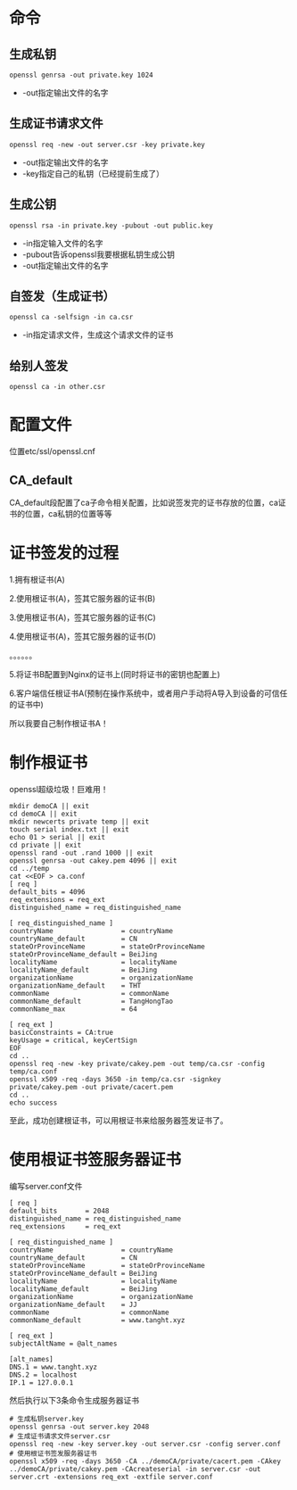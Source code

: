 # 命令

## 生成私钥

```shell
openssl genrsa -out private.key 1024
```

- -out指定输出文件的名字

## 生成证书请求文件

```shell
openssl req -new -out server.csr -key private.key
```

- -out指定输出文件的名字
- -key指定自己的私钥（已经提前生成了）

## 生成公钥

```shell
openssl rsa -in private.key -pubout -out public.key
```

- -in指定输入文件的名字
- -pubout告诉openssl我要根据私钥生成公钥
- -out指定输出文件的名字

## 自签发（生成证书）

```shell
openssl ca -selfsign -in ca.csr
```

- -in指定请求文件，生成这个请求文件的证书

## 给别人签发

```shell
openssl ca -in other.csr
```

# 配置文件

位置etc/ssl/openssl.cnf

## CA_default

CA_default段配置了ca子命令相关配置，比如说签发完的证书存放的位置，ca证书的位置，ca私钥的位置等等

# 证书签发的过程

1.拥有根证书(A)

2.使用根证书(A)，签其它服务器的证书(B)

3.使用根证书(A)，签其它服务器的证书(C)

4.使用根证书(A)，签其它服务器的证书(D)

。。。。。。

5.将证书B配置到Nginx的证书上(同时将证书的密钥也配置上)

6.客户端信任根证书A(预制在操作系统中，或者用户手动将A导入到设备的可信任的证书中)

所以我要自己制作根证书A！

# 制作根证书

openssl超级垃圾！巨难用！

```shell
mkdir demoCA || exit
cd demoCA || exit
mkdir newcerts private temp || exit
touch serial index.txt || exit
echo 01 > serial || exit
cd private || exit
openssl rand -out .rand 1000 || exit
openssl genrsa -out cakey.pem 4096 || exit
cd ../temp
cat <<EOF > ca.conf
[ req ]
default_bits = 4096
req_extensions = req_ext
distinguished_name = req_distinguished_name

[ req_distinguished_name ]
countryName                 = countryName
countryName_default         = CN
stateOrProvinceName         = stateOrProvinceName
stateOrProvinceName_default = BeiJing
localityName                = localityName
localityName_default        = BeiJing
organizationName            = organizationName
organizationName_default    = THT
commonName                  = commonName
commonName_default          = TangHongTao
commonName_max              = 64

[ req_ext ]
basicConstraints = CA:true
keyUsage = critical, keyCertSign
EOF
cd ..
openssl req -new -key private/cakey.pem -out temp/ca.csr -config temp/ca.conf
openssl x509 -req -days 3650 -in temp/ca.csr -signkey private/cakey.pem -out private/cacert.pem
cd ..
echo success
```

至此，成功创建根证书，可以用根证书来给服务器签发证书了。

# 使用根证书签服务器证书

编写server.conf文件

```shell
[ req ]
default_bits       = 2048
distinguished_name = req_distinguished_name
req_extensions     = req_ext

[ req_distinguished_name ]
countryName                 = countryName
countryName_default         = CN
stateOrProvinceName         = stateOrProvinceName
stateOrProvinceName_default = BeiJing
localityName                = localityName
localityName_default        = BeiJing
organizationName            = organizationName
organizationName_default    = JJ
commonName                  = commonName
commonName_default          = www.tanght.xyz

[ req_ext ]
subjectAltName = @alt_names

[alt_names]
DNS.1 = www.tanght.xyz
DNS.2 = localhost
IP.1 = 127.0.0.1
```

然后执行以下3条命令生成服务器证书

```shell
# 生成私钥server.key
openssl genrsa -out server.key 2048
# 生成证书请求文件server.csr
openssl req -new -key server.key -out server.csr -config server.conf
# 使用根证书签发服务器证书
openssl x509 -req -days 3650 -CA ../demoCA/private/cacert.pem -CAkey ../demoCA/private/cakey.pem -CAcreateserial -in server.csr -out server.crt -extensions req_ext -extfile server.conf
```

